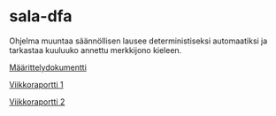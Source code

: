 # sala-dfa

Ohjelma muuntaa säännöllisen lausee deterministiseksi automaatiksi ja tarkastaa kuuluuko annettu merkkijono kieleen.

[Määrittelydokumentti](https://github.com/wathenro/sala-dfa/blob/main/Dokumentit/maaritteludokumentti.md)

[Viikkoraportti 1](https://github.com/wathenro/sala-dfa/blob/main/Dokumentit/viikkoraportti1.md)

[Viikkoraportti 2](https://github.com/wathenro/sala-dfa/blob/main/Dokumentit/viikkoraportti2.md)
